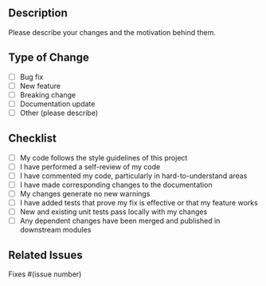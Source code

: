 ## Description

Please describe your changes and the motivation behind them.

## Type of Change
- [ ] Bug fix
- [ ] New feature
- [ ] Breaking change
- [ ] Documentation update
- [ ] Other (please describe)

## Checklist
- [ ] My code follows the style guidelines of this project
- [ ] I have performed a self-review of my code
- [ ] I have commented my code, particularly in hard-to-understand areas
- [ ] I have made corresponding changes to the documentation
- [ ] My changes generate no new warnings
- [ ] I have added tests that prove my fix is effective or that my feature works
- [ ] New and existing unit tests pass locally with my changes
- [ ] Any dependent changes have been merged and published in downstream modules

## Related Issues
Fixes #(issue number)
